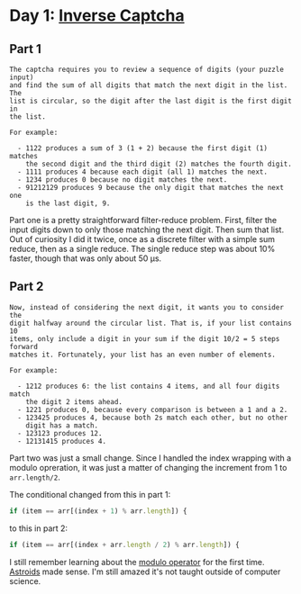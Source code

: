 # Day 1: [Inverse Captcha][day1]

## Part 1
``` text
The captcha requires you to review a sequence of digits (your puzzle input)
and find the sum of all digits that match the next digit in the list. The
list is circular, so the digit after the last digit is the first digit in
the list.

For example:

  - 1122 produces a sum of 3 (1 + 2) because the first digit (1) matches
    the second digit and the third digit (2) matches the fourth digit.
  - 1111 produces 4 because each digit (all 1) matches the next.
  - 1234 produces 0 because no digit matches the next.
  - 91212129 produces 9 because the only digit that matches the next one
    is the last digit, 9.
```

Part one is a pretty straightforward filter-reduce problem. First, filter the input digits down to only those matching the next digit. Then sum that list. Out of curiosity I did it twice, once as a discrete filter with a simple sum reduce, then as a single reduce. The single reduce step was about 10% faster, though that was only about 50 μs.

## Part 2
``` text
Now, instead of considering the next digit, it wants you to consider the
digit halfway around the circular list. That is, if your list contains 10
items, only include a digit in your sum if the digit 10/2 = 5 steps forward
matches it. Fortunately, your list has an even number of elements.

For example:

  - 1212 produces 6: the list contains 4 items, and all four digits match
    the digit 2 items ahead.
  - 1221 produces 0, because every comparison is between a 1 and a 2.
  - 123425 produces 4, because both 2s match each other, but no other
    digit has a match.
  - 123123 produces 12.
  - 12131415 produces 4.
```

Part two was just a small change. Since I handled the index wrapping with a modulo opreration, it was just a matter of changing the increment from 1 to `arr.length/2`.

The conditional changed from this in part 1:

``` js
if (item == arr[(index + 1) % arr.length]) {
```

to this in part 2:

``` js
if (item == arr[(index + arr.length / 2) % arr.length]) {
```

I still remember learning about the [modulo operator][mod] for the first time. [Astroids][] made sense. I'm still amazed it's not taught outside of computer science. 




[day1]: http://adventofcode.com/2017/day/1
[astroids]: https://en.wikipedia.org/wiki/Asteroids_(video_game)
[mod]: https://stackoverflow.com/questions/17524673/understanding-the-modulus-operator
